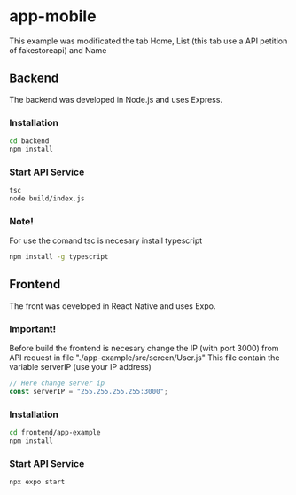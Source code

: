 # app-mobile
 This example was modificated the tab Home, List (this tab use a API petition of fakestoreapi) and Name
 
## Backend
The backend was developed in Node.js and uses Express.

### Installation
```bash
cd backend
npm install
```

### Start API Service
```bash
tsc
node build/index.js
```
### Note!
For use the comand tsc is necesary install typescript
``` bash
npm install -g typescript
```

## Frontend
The front was developed in React Native and uses Expo.

### Important!
Before build the frontend is necesary change the IP (with port 3000) from API request in file "./app-example/src/screen/User.js"
This file contain the variable serverIP (use your IP address)
```javascript
// Here change server ip 
const serverIP = "255.255.255.255:3000";
```

### Installation
```bash
cd frontend/app-example
npm install
```

### Start API Service
```bash
npx expo start
```
